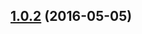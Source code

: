 <a name="1.0.2"></a>
## [1.0.2](https://github.com/yipingw/automate_release_workflow/compare/1.0.1...v1.0.2) (2016-05-05)



